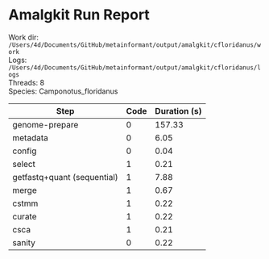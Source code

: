 # Amalgkit Run Report

Work dir: `/Users/4d/Documents/GitHub/metainformant/output/amalgkit/cfloridanus/work`  
Logs: `/Users/4d/Documents/GitHub/metainformant/output/amalgkit/cfloridanus/logs`  
Threads: 8  
Species: Camponotus_floridanus  

| Step | Code | Duration (s) |
|------|------|--------------|
| genome-prepare | 0 | 157.33 |
| metadata | 0 | 6.05 |
| config | 0 | 0.04 |
| select | 1 | 0.21 |
| getfastq+quant (sequential) | 1 | 7.88 |
| merge | 1 | 0.67 |
| cstmm | 1 | 0.22 |
| curate | 1 | 0.22 |
| csca | 1 | 0.21 |
| sanity | 0 | 0.22 |